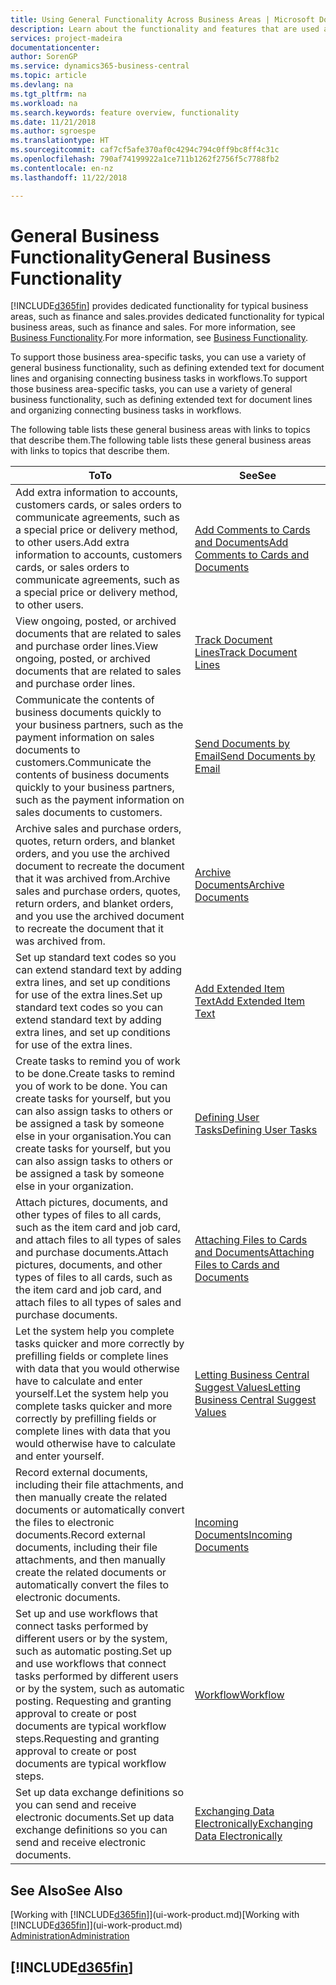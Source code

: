 ```yaml
---
title: Using General Functionality Across Business Areas | Microsoft Docs
description: Learn about the functionality and features that are used across business areas in Business Central .
services: project-madeira
documentationcenter: 
author: SorenGP
ms.service: dynamics365-business-central
ms.topic: article
ms.devlang: na
ms.tgt_pltfrm: na
ms.workload: na
ms.search.keywords: feature overview, functionality
ms.date: 11/21/2018
ms.author: sgroespe
ms.translationtype: HT
ms.sourcegitcommit: caf7cf5afe370af0c4294c794c0ff9bc8ff4c31c
ms.openlocfilehash: 790af74199922a1ce711b1262f2756f5c7788fb2
ms.contentlocale: en-nz
ms.lasthandoff: 11/22/2018

---
```

# <a name="general-business-functionality"></a><span data-ttu-id="b6b82-103">General Business Functionality</span><span class="sxs-lookup"><span data-stu-id="b6b82-103">General Business Functionality</span></span>
[!INCLUDE[d365fin](includes/d365fin_md.md)] <span data-ttu-id="b6b82-104">provides dedicated functionality for typical business areas, such as finance and sales.</span><span class="sxs-lookup"><span data-stu-id="b6b82-104">provides dedicated functionality for typical business areas, such as finance and sales.</span></span> <span data-ttu-id="b6b82-105">For more information, see [Business Functionality](across-business-functionality.md).</span><span class="sxs-lookup"><span data-stu-id="b6b82-105">For more information, see [Business Functionality](across-business-functionality.md).</span></span>

<span data-ttu-id="b6b82-106">To support those business area-specific tasks, you can use a variety of general business functionality, such as defining extended text for document lines and organising connecting business tasks in workflows.</span><span class="sxs-lookup"><span data-stu-id="b6b82-106">To support those business area-specific tasks, you can use a variety of general business functionality, such as defining extended text for document lines and organizing connecting business tasks in workflows.</span></span>

<span data-ttu-id="b6b82-107">The following table lists these general business areas with links to topics that describe them.</span><span class="sxs-lookup"><span data-stu-id="b6b82-107">The following table lists these general business areas with links to topics that describe them.</span></span>

| <span data-ttu-id="b6b82-108">To</span><span class="sxs-lookup"><span data-stu-id="b6b82-108">To</span></span> | <span data-ttu-id="b6b82-109">See</span><span class="sxs-lookup"><span data-stu-id="b6b82-109">See</span></span> |
| --- | --- |
|<span data-ttu-id="b6b82-110">Add extra information to accounts, customers cards, or sales orders to communicate agreements, such as a special price or delivery method, to other users.</span><span class="sxs-lookup"><span data-stu-id="b6b82-110">Add extra information to accounts, customers cards, or sales orders to communicate agreements, such as a special price or delivery method, to other users.</span></span>|[<span data-ttu-id="b6b82-111">Add Comments to Cards and Documents</span><span class="sxs-lookup"><span data-stu-id="b6b82-111">Add Comments to Cards and Documents</span></span>](across-how-use-comments.md)|
|<span data-ttu-id="b6b82-112">View ongoing, posted, or archived documents that are related to sales and purchase order lines.</span><span class="sxs-lookup"><span data-stu-id="b6b82-112">View ongoing, posted, or archived documents that are related to sales and purchase order lines.</span></span>|[<span data-ttu-id="b6b82-113">Track Document Lines</span><span class="sxs-lookup"><span data-stu-id="b6b82-113">Track Document Lines</span></span>](across-how-to-track-document-lines.md)|
| <span data-ttu-id="b6b82-114">Communicate the contents of business documents quickly to your business partners, such as the payment information on sales documents to customers.</span><span class="sxs-lookup"><span data-stu-id="b6b82-114">Communicate the contents of business documents quickly to your business partners, such as the payment information on sales documents to customers.</span></span> |[<span data-ttu-id="b6b82-115">Send Documents by Email</span><span class="sxs-lookup"><span data-stu-id="b6b82-115">Send Documents by Email</span></span>](ui-how-send-documents-email.md) |
|<span data-ttu-id="b6b82-116">Archive sales and purchase orders, quotes, return orders, and blanket orders, and you use the archived document to recreate the document that it was archived from.</span><span class="sxs-lookup"><span data-stu-id="b6b82-116">Archive sales and purchase orders, quotes, return orders, and blanket orders, and you use the archived document to recreate the document that it was archived from.</span></span>|[<span data-ttu-id="b6b82-117">Archive Documents</span><span class="sxs-lookup"><span data-stu-id="b6b82-117">Archive Documents</span></span>](across-how-to-archive-documents.md)|
| <span data-ttu-id="b6b82-118">Set up standard text codes so you can extend standard text by adding extra lines, and set up conditions for use of the extra lines.</span><span class="sxs-lookup"><span data-stu-id="b6b82-118">Set up standard text codes so you can extend standard text by adding extra lines, and set up conditions for use of the extra lines.</span></span> |[<span data-ttu-id="b6b82-119">Add Extended Item Text</span><span class="sxs-lookup"><span data-stu-id="b6b82-119">Add Extended Item Text</span></span>](ui-how-define-ext-text.md) |
|<span data-ttu-id="b6b82-120">Create tasks to remind you of work to be done.</span><span class="sxs-lookup"><span data-stu-id="b6b82-120">Create tasks to remind you of work to be done.</span></span> <span data-ttu-id="b6b82-121">You can create tasks for yourself, but you can also assign tasks to others or be assigned a task by someone else in your organisation.</span><span class="sxs-lookup"><span data-stu-id="b6b82-121">You can create tasks for yourself, but you can also assign tasks to others or be assigned a task by someone else in your organization.</span></span>|[<span data-ttu-id="b6b82-122">Defining User Tasks</span><span class="sxs-lookup"><span data-stu-id="b6b82-122">Defining User Tasks</span></span>](across-user-tasks.md)|
|<span data-ttu-id="b6b82-123">Attach pictures, documents, and other types of files to all cards, such as the item card and job card, and attach files to all types of sales and purchase documents.</span><span class="sxs-lookup"><span data-stu-id="b6b82-123">Attach pictures, documents, and other types of files to all cards, such as the item card and job card, and attach files to all types of sales and purchase documents.</span></span>|[<span data-ttu-id="b6b82-124">Attaching Files to Cards and Documents</span><span class="sxs-lookup"><span data-stu-id="b6b82-124">Attaching Files to Cards and Documents</span></span>](across-attach-document-master-data.md)|
|<span data-ttu-id="b6b82-125">Let the system help you complete tasks quicker and more correctly by prefilling fields or complete lines with data that you would otherwise have to calculate and enter yourself.</span><span class="sxs-lookup"><span data-stu-id="b6b82-125">Let the system help you complete tasks quicker and more correctly by prefilling fields or complete lines with data that you would otherwise have to calculate and enter yourself.</span></span>|[<span data-ttu-id="b6b82-126">Letting Business Central Suggest Values</span><span class="sxs-lookup"><span data-stu-id="b6b82-126">Letting Business Central Suggest Values</span></span>](ui-let-system-suggest-values.md)|
|<span data-ttu-id="b6b82-127">Record external documents, including their file attachments, and then manually create the related documents or automatically convert the files to electronic documents.</span><span class="sxs-lookup"><span data-stu-id="b6b82-127">Record external documents, including their file attachments, and then manually create the related documents or automatically convert the files to electronic documents.</span></span>|[<span data-ttu-id="b6b82-128">Incoming Documents</span><span class="sxs-lookup"><span data-stu-id="b6b82-128">Incoming Documents</span></span>](across-income-documents.md)|
|<span data-ttu-id="b6b82-129">Set up and use workflows that connect tasks performed by different users or by the system, such as automatic posting.</span><span class="sxs-lookup"><span data-stu-id="b6b82-129">Set up and use workflows that connect tasks performed by different users or by the system, such as automatic posting.</span></span> <span data-ttu-id="b6b82-130">Requesting and granting approval to create or post documents are typical workflow steps.</span><span class="sxs-lookup"><span data-stu-id="b6b82-130">Requesting and granting approval to create or post documents are typical workflow steps.</span></span>|[<span data-ttu-id="b6b82-131">Workflow</span><span class="sxs-lookup"><span data-stu-id="b6b82-131">Workflow</span></span>](across-workflow.md)|
| <span data-ttu-id="b6b82-132">Set up data exchange definitions so you can send and receive electronic documents.</span><span class="sxs-lookup"><span data-stu-id="b6b82-132">Set up data exchange definitions so you can send and receive electronic documents.</span></span> |[<span data-ttu-id="b6b82-133">Exchanging Data Electronically</span><span class="sxs-lookup"><span data-stu-id="b6b82-133">Exchanging Data Electronically</span></span>](across-data-exchange.md) |

## <a name="see-also"></a><span data-ttu-id="b6b82-134">See Also</span><span class="sxs-lookup"><span data-stu-id="b6b82-134">See Also</span></span>
<span data-ttu-id="b6b82-135">[Working with [!INCLUDE[d365fin](includes/d365fin_md.md)]](ui-work-product.md)</span><span class="sxs-lookup"><span data-stu-id="b6b82-135">[Working with [!INCLUDE[d365fin](includes/d365fin_md.md)]](ui-work-product.md)</span></span>  
[<span data-ttu-id="b6b82-136">Administration</span><span class="sxs-lookup"><span data-stu-id="b6b82-136">Administration</span></span>](admin-setup-and-administration.md)

## [!INCLUDE[d365fin](includes/free_trial_md.md)]  

